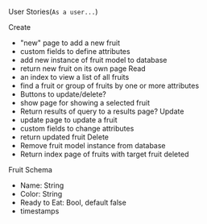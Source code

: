 User Stories(`As a user...`)

Create
- "new" page to add a new fruit
- custom fields to define attributes
- add new instance of fruit model to database
- return new fruit on its own page
Read
- an index to view a list of all fruits
- find a fruit or group of fruits by one or more attributes
- Buttons to update/delete?
- show page for showing a selected fruit
- Return results of query to a results page?
Update
- update page to update a fruit
- custom fields to change attributes
- return updated fruit
Delete
- Remove fruit model instance from database
- Return index page of fruits with target fruit deleted

Fruit Schema
- Name: String
- Color: String
- Ready to Eat: Bool, default false
- timestamps